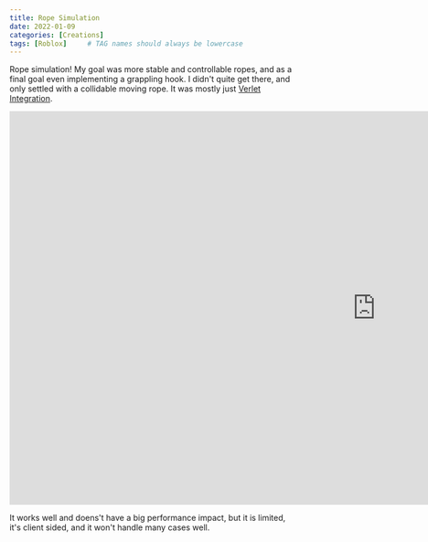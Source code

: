 ```yaml
---
title: Rope Simulation
date: 2022-01-09
categories: [Creations]
tags: [Roblox]     # TAG names should always be lowercase
---
```


Rope simulation! My goal was more stable and controllable ropes, and as a final goal even implementing a grappling hook. I didn't quite get there, and only settled with a collidable moving rope. It was mostly just [Verlet Integration](https://www.youtube.com/watch?v=AZ8IGOHsjBk). 

<iframe width="1280" height="689" src="https://www.youtube.com/embed/JCaFouq3ZOg" title="rope1" frameborder="0" allow="accelerometer; autoplay; clipboard-write; encrypted-media; gyroscope; picture-in-picture; web-share" allowfullscreen></iframe>


It works well and doens't have a big performance impact, but it is limited, it's client sided, and it won't handle many cases well.
